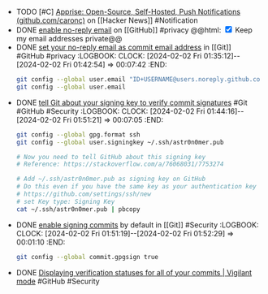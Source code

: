 - TODO [#C] [Apprise: Open-Source, Self-Hosted, Push Notifications (github.com/caronc)](https://news.ycombinator.com/item?id=39215732) on [[Hacker News]] #Notification
- DONE [enable no-reply email](https://github.com/settings/emails#backup_email_select_label) on [[GitHub]] #privacy
  @@html: <input type="checkbox" checked /> Keep my email addresses private@@
- DONE [set your no-reply email as commit email address](https://docs.github.com/account-and-profile/setting-up-and-managing-your-personal-account-on-github/managing-email-preferences/setting-your-commit-email-address#setting-your-commit-email-address-in-git) in [[Git]] #GitHub #privacy
  :LOGBOOK:
  CLOCK: [2024-02-02 Fri 01:35:12]--[2024-02-02 Fri 01:42:54] =>  00:07:42
  :END:
  ```bash
  git config --global user.email "ID+USERNAME@users.noreply.github.com"
  git config --global user.email
  ```
- DONE [tell Git about your signing key to verify commit signatures](https://docs.github.com/authentication/managing-commit-signature-verification/telling-git-about-your-signing-key#telling-git-about-your-ssh-key) #Git #GitHub #Security
  :LOGBOOK:
  CLOCK: [2024-02-02 Fri 01:44:16]--[2024-02-02 Fri 01:51:21] =>  00:07:05
  :END:
  ```bash
  git config --global gpg.format ssh
  git config --global user.signingkey ~/.ssh/astr0n0mer.pub
  
  # Now you need to tell GitHub about this signing key
  # Reference: https://stackoverflow.com/a/76068031/7753274
  
  # Add ~/.ssh/astr0n0mer.pub as signing key on GitHub
  # Do this even if you have the same key as your authentication key
  # https://github.com/settings/ssh/new
  # set Key type: Signing Key
  cat ~/.ssh/astr0n0mer.pub | pbcopy
  ```
- DONE [enable signing commits](https://docs.github.com/authentication/managing-commit-signature-verification/signing-commits) by default in [[Git]] #Security
  :LOGBOOK:
  CLOCK: [2024-02-02 Fri 01:51:19]--[2024-02-02 Fri 01:52:29] =>  00:01:10
  :END:
  ```bash
  git config --global commit.gpgsign true
  ```
- DONE [Displaying verification statuses for all of your commits | Vigilant mode](https://docs.github.com/authentication/managing-commit-signature-verification/displaying-verification-statuses-for-all-of-your-commits) #GitHub #Security